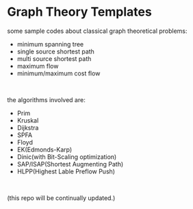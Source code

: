 # Graph Theory Templates
some sample codes about classical graph theoretical problems:

- minimum spanning tree
- single source shortest path
- multi source shortest path
- maximum flow
- minimum/maximum cost flow

<br>

the algorithms involved are:

- Prim
- Kruskal
- Dijkstra
- SPFA
- Floyd
- EK(Edmonds-Karp)
- Dinic(with Bit-Scaling optimization)
- SAP/ISAP(Shortest Augmenting Path)
- HLPP(Highest Lable Preflow Push)

<br>

(this repo will be continually updated.)
